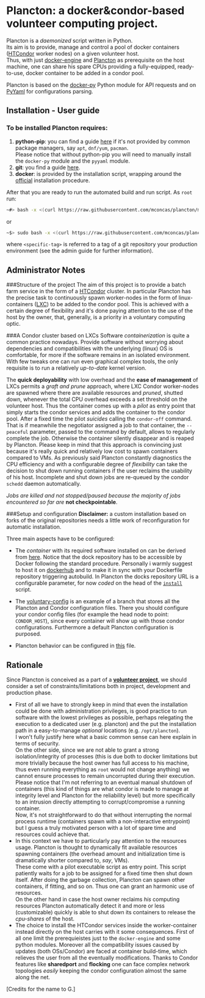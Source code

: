 # Plancton: a docker&condor-based volunteer computing project.

Plancton is a *daemonized* script written in Python.  
Its aim is to provide, manage and control a pool of docker containers
([HTCondor](https://research.cs.wisc.edu/htcondor/) worker nodes) on a given volunteer host.  
Thus, with just [docker-engine](https://www.docker.com/) and [Plancton](https://github.com/mconcas/plancton) as
prerequisite on the host machine, one can share his spare CPUs providing a fully-equipped, ready-to-use, docker
container to be added in a condor pool.

Plancton is based on the [docker-py](https://github.com/docker/docker-py) Python module for API requests and on
[PyYaml](http://pyyaml.org/wiki/PyYAMLDocumentation) for configurations parsing.

## Installation - User guide

### To be installed Plancton requires:
1. **python-pip**: you can find a guide [here](http://pip.readthedocs.org/en/stable/installing/)
if it's not provided by common package managers, say `apt`, `dnf/yum`, `pacman`.  
Please notice that without python-pip you will need to manually install the  `docker-py` module and the `pyyaml`
module.
2. **git**: you find a guide [here](https://git-scm.com/book/en/v2/Getting-Started-Installing-Git).
3. **docker**: is provided by the installation script, wrapping around the
[official](https://docs.docker.com/installation/) installation procedure.

After that you are ready to run the automated build and run script.
As `root` run:

```bash
~#> bash -x <(curl https://raw.githubusercontent.com/mconcas/plancton/master/install) <specific-tag>  
```
or 
```bash 
~$> sudo bash -x <(curl https://raw.githubusercontent.com/mconcas/plancton/master/install) <specific-tag>
```
where `<specific-tag>` is referred to a tag of a git repository your production environment (see
   the admin guide for further information).

## Administrator Notes
###Structure of the project
The aim of this project is to provide a batch farm service in the form of a 
[HTCondor](https://research.cs.wisc.edu/htcondor/) 
cluster. In particular Plancton has the precise task to continuously spawn worker-nodes in the form of linux-containers
([LXC](https://linuxcontainers.org/))
to be added to the condor pool.
This is achieved with a certain degree of flexibility and it's done paying attention to the use of the host by the 
owner, 
that, generally, is a priority in a voluntary computing optic.

###A Condor cluster based on LXCs
Software *containerization* is quite a common practice nowadays. Provide software without worrying about dependencies 
and compatibilities with the underlying (linux) OS is comfortable, for more if the software remains in an isolated 
environment. With few tweaks one can run even graphical complex tools, the only requisite is to run a relatively 
*up-to-date* kernel version.

The **quick deployability** with low overhead and the **ease of management** of LXCs permits a *graft and prune* 
approach, where LXC Condor worker-nodes are spawned where there are available resources and *pruned*, shutted down, 
whenever the total CPU overhead exceeds a set threshold on the volunteer host.
Thus the container comes up with a *pilot* as entry point that simply starts the condor services and adds the container 
to the condor pool. After a fixed time the pilot *suicides* calling the `condor-off` command. That is if meanwhile the 
negotiator assigned a job to that container, the `--peaceful` parameter, passed to the command by default, allows to 
regularly complete the job. Otherwise the container silently disappear and is reaped by Plancton.
Please keep in mind that this approach is convincing just because it's really quick and relatively low cost to spawn 
containers compared to VMs.
As previously said Plancton constantly diagnostics the CPU efficiency and with a configurable degree of *flexibility* 
can take the decision to shut down running containers if the user reclaims the usability of his host.
Incomplete and shut down jobs are re-queued by the condor `schedd` daemon automatically.

*Jobs are killed and not stopped/paused because the majority of jobs encountered so far are* **not checkpointable**.

###Setup and configuration
**Disclaimer:** a custom installation based on forks of the original repositories needs a little work of 
reconfiguration for automatic installation.  

Three main aspects have to be configured:
*   The *container* with its required software installed on can be derived from 
[here](https://github.com/mconcas/docks/blob/master/centos6/v1/Dockerfile). Notice that the dock repository has to 
be accessible by Docker following the standard procedure. Personally i warmly suggest to host it on 
[dockerhub](https://hub.docker.com/) and to make it in sync with your Dockerfile repository triggering autobuild.
In Plancton the docks repository URL is a configurable parameter, for now 
*coded* on the head of the [`install`](https://github.com/mconcas/plancton/blob/master/install) script.    

*   The [voluntary-config](https://github.com/mconcas/voluntary-config/tree/to-infn/dev) is an example of a branch that 
stores all the Plancton and Condor configuration files. There you should configure your condor config files 
(for example the head node to point: `CONDOR_HOST`), since every container will show up with those condor configurations.
Furthermore a default Plancton configuration is purposed.

*   Plancton behavior can be configured in [this](https://github.com/mconcas/voluntary-config/blob/to-infn/dev/config.yaml) file. 




## Rationale
Since Plancton is conceived as a part of a 
**[volunteer project](https://en.wikipedia.org/wiki/Volunteer_computing)**, we should consider a set of
constraints/limitations both in project, development and production phase.  
*   First of all we have to strongly keep in mind that even the installation could be done with administration
privileges, is good practice to run software with the lowest privileges as possible, perhaps relegating the
execution to a dedicated user (e.g. plancton) and the put the installation path in a easy-to-manage *optional*
locations (e.g. `/opt/plancton`).  
I won't fully justify here what a basic common sense can here explain in terms of security.  
On the other side, since we are not able to grant a strong isolation/integrity of processes (this is due both to
   docker limitations but more trivially because the host owner has full access to his machine, thus even running
   everything as `root` would not change anything) we cannot ensure processes to remain uncorrupted during their
   execution.  
Please notice that I'm not referring to an eventual manual shutdown of containers (this kind of things are what
   condor is made to manage at integrity level and Plancton for the reliability level) but more specifically to
   an intrusion directly attempting to corrupt/compromise a running container.  
Now, it's not straightforward to do that without interrupting the normal process runtime (containers spawn with
   a non-interactive entrypoint) but I guess a truly motivated person with a lot of spare time and resources
   could achieve that.
*   In this context we have to particularly pay attention to the resources usage. Plancton is thought to
dynamically fit available resources spawning containers (the overhead amount and initialization time is dramatically
   shorter compared to, *say*, VMs).  
   These come with a pilot executable script as entry point. This script patiently waits for a job to be assigned
   for a fixed time then shut down itself. After doing the garbage collection, Plancton can spawn other
   containers, if fitting, and so on.
Thus one can grant an harmonic use of resources.  
On the other hand in case the host owner reclaims *his* computing resources Plancton automatically detect it and
more or less (customizable) quickly is able to shut down its containers to release the *cpu-shares* of the host.
*   The choice to install the HTCondor services inside the worker-container instead directly on the host carries 
with it some consequences. First of all one limit the prerequieistes just to the `docker-engine` and some python 
modules.
Moreover all the compatibility issues caused by updates (both OSs/Condor) are faced at container build-time, which
relieves the user from all the eventually modifications. 
Thanks to Condor features like **sharedport** and **flocking** one can face complex network topologies *easily* keeping 
the condor configuration almost the same along the net. 

[Credits for the name to G.]
